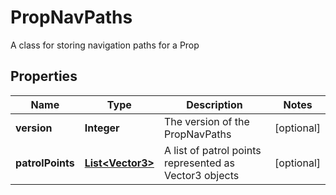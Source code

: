 

# PropNavPaths

A class for storing navigation paths for a Prop

## Properties

| Name | Type | Description | Notes |
|------------ | ------------- | ------------- | -------------|
|**version** | **Integer** | The version of the PropNavPaths |  [optional] |
|**patrolPoints** | [**List&lt;Vector3&gt;**](Vector3.md) | A list of patrol points represented as Vector3 objects |  [optional] |



